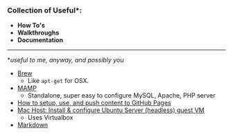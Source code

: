 ### Collection of Useful*:

* **How To's**  
* **Walkthroughs**  
* **Documentation**
___
**useful to me, anyway, and possibly you*

* [Brew](Brew/)
  * Like ```apt-get``` for OSX. 
* [MAMP](MAMP/)
  * Standalone, super easy to configure MySQL, Apache, PHP server 
* [How to setup, use, and push content to GitHub Pages](GitHubProjectPages)
* [Mac Host: Install & configure Ubuntu Server (headless) guest VM](HeadlessUbuntuGuest/)
  * Uses Virtualbox
 * [Markdown](Markdown/)